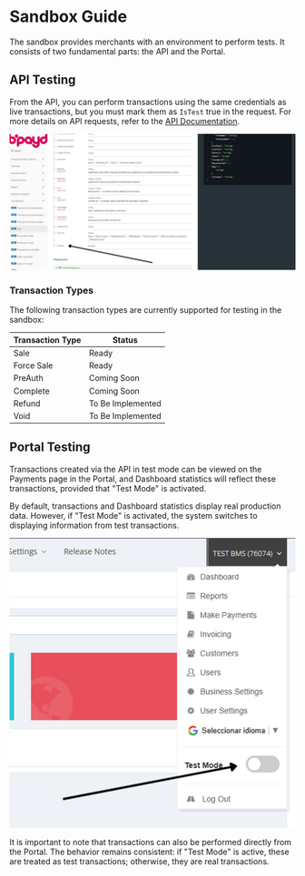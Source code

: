 # Sandbox Guide

The sandbox provides merchants with an environment to perform tests. It consists of two fundamental parts: the API and the Portal.

## API Testing

From the API, you can perform transactions using the same credentials as live transactions, but you must mark them as `IsTest` true in the request. For more details on API requests, refer to the [API Documentation](https://documentation.bmspay.com/index.html).

![IsTest Property in API Request](images/sandbox-istest-property.png)

### Transaction Types

The following transaction types are currently supported for testing in the sandbox:

| Transaction Type | Status |
|------------------|--------|
| Sale             | Ready  |
| Force Sale       | Ready  |
| PreAuth          | Coming Soon |
| Complete         | Coming Soon |
| Refund           | To Be Implemented |
| Void             | To Be Implemented |

## Portal Testing

Transactions created via the API in test mode can be viewed on the Payments page in the Portal, and Dashboard statistics will reflect these transactions, provided that "Test Mode" is activated.

By default, transactions and Dashboard statistics display real production data. However, if "Test Mode" is activated, the system switches to displaying information from test transactions.

![Test Mode Toggle in Portal](images/sandbox-testmode-button.png)

It is important to note that transactions can also be performed directly from the Portal. The behavior remains consistent: if "Test Mode" is active, these are treated as test transactions; otherwise, they are real transactions.
